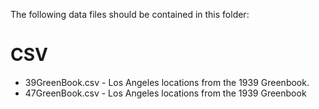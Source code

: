 The following data files should be contained in this folder:

# CSV
* 39GreenBook.csv - Los Angeles locations from the 1939 Greenbook. 
* 47GreenBook.csv - Los Angeles locations from the 1939 Greenbook


